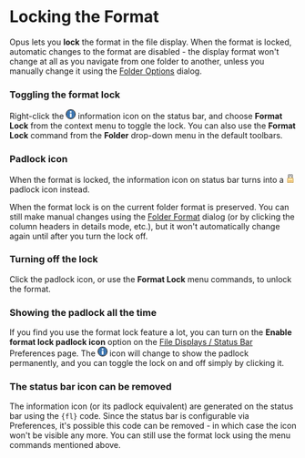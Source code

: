 # Locking the Format

Opus lets you **lock** the format in the file display. When the format is locked, automatic changes to the format are disabled - the display format won't change at all as you navigate from one folder to another, unless you manually change it using the [Folder Options]() dialog.

### Toggling the format lock

Right-click the ![](/Manual/images/media/13/info.png) information icon on the status bar, and choose **Format Lock** from the context menu to toggle the lock. You can also use the **Format Lock** command from the **Folder** drop-down menu in the default toolbars.

### Padlock icon

When the format is locked, the information icon on status bar turns into a ![](/Manual/images/media/13/tab_-_locked.png) padlock icon instead.

When the format lock is on the current folder format is preserved. You can still make manual changes using the [Folder Format]() dialog (or by clicking the column headers in details mode, etc.), but it won't automatically change again until after you turn the lock off.

### Turning off the lock

Click the padlock icon, or use the **Format Lock** menu commands, to unlock the format.

### Showing the padlock all the time

If you find you use the format lock feature a lot, you can turn on the **Enable format lock padlock icon** option on the [File Displays / Status Bar](/Manual/preferences/preferences_categories/file_displays/status_bar.md) Preferences page. The ![](/Manual/images/media/13/info.png) icon will change to show the padlock permanently, and you can toggle the lock on and off simply by clicking it.

### The status bar icon can be removed

The information icon (or its padlock equivalent) are generated on the status bar using the `{fl}` code. Since the status bar is configurable via Preferences, it's possible this code can be removed - in which case the icon won't be visible any more. You can still use the format lock using the menu commands mentioned above.

